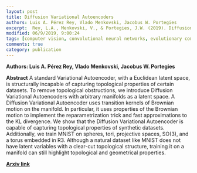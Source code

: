 ```yaml
---
layout: post
title: Diffusion Variational Autoencoders 
authors: Luis A. Pérez Rey, Vlado Menkovski, Jacobus W. Portegies
excerpt:  Rey, L.A., Menkovski, V., & Portegies, J.W. (2019). Diffusion Variational Autoencoders. ArXiv, abs/1901.08991.
modified: 06/9/2019, 9:00:24
tags: [computer vision, convolutional neural networks, evolutionary computing]
comments: true
category: publication
---
```


**Authors: Luis A. Pérez Rey, Vlado Menkovski, Jacobus W. Portegies**

**Abstract** 
A standard Variational Autoencoder, with a Euclidean latent space, is structurally incapable of capturing topological properties of certain datasets. To remove topological obstructions, we introduce Diffusion Variational Autoencoders with arbitrary manifolds as a latent space. A Diffusion Variational Autoencoder uses transition kernels of Brownian motion on the manifold. In particular, it uses properties of the Brownian motion to implement the reparametrization trick and fast approximations to the KL divergence. We show that the Diffusion Variational Autoencoder is capable of capturing topological properties of synthetic datasets. Additionally, we train MNIST on spheres, tori, projective spaces, SO(3), and a torus embedded in R3. Although a natural dataset like MNIST does not have latent variables with a clear-cut topological structure, training it on a manifold can still highlight topological and geometrical properties.

**[Arxiv link](https://arxiv.org/abs/1901.08991)**
